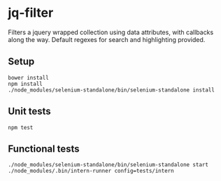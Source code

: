 # jq-filter
Filters a jquery wrapped collection using data attributes, with callbacks along the way.  Default regexes for search and highlighting provided.

## Setup
```
bower install
npm install
./node_modules/selenium-standalone/bin/selenium-standalone install
```

## Unit tests
```
npm test
```

## Functional tests
```
./node_modules/selenium-standalone/bin/selenium-standalone start
./node_modules/.bin/intern-runner config=tests/intern
```
